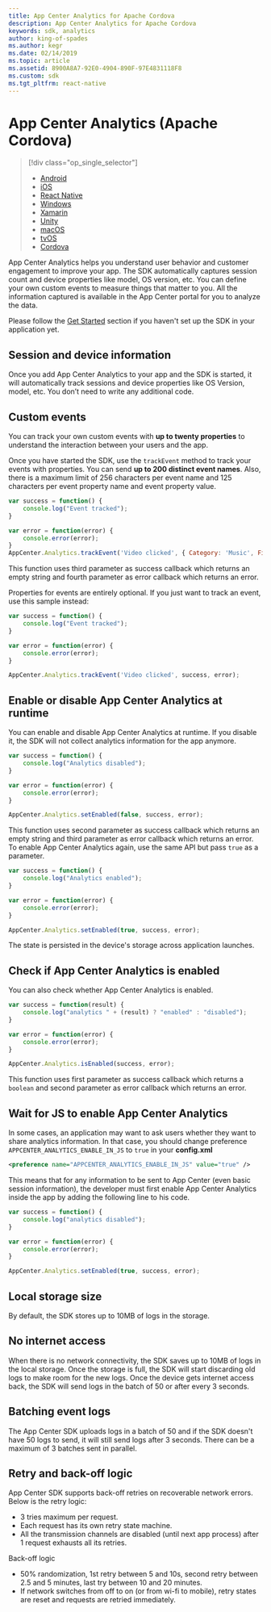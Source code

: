 ```yaml
---
title: App Center Analytics for Apache Cordova
description: App Center Analytics for Apache Cordova
keywords: sdk, analytics
author: king-of-spades
ms.author: kegr
ms.date: 02/14/2019
ms.topic: article
ms.assetid: 8900A8A7-92E0-4904-890F-97E4831118F8
ms.custom: sdk
ms.tgt_pltfrm: react-native
---
```

# App Center Analytics (Apache Cordova)

> [!div  class="op_single_selector"]
> * [Android](android.md)
> * [iOS](ios.md)
> * [React Native](react-native.md)
> * [Windows](windows.md)
> * [Xamarin](xamarin.md)
> * [Unity](unity.md)
> * [macOS](macos.md)
> * [tvOS](tvos.md)
> * [Cordova](cordova.md)

App Center Analytics helps you understand user behavior and customer engagement to improve your app. The SDK automatically captures session count and device properties like model, OS version, etc. You can define your own custom events to measure things that matter to you. All the information captured is available in the App Center portal for you to analyze the data.

Please follow the [Get Started](~/sdk/getting-started/cordova.md) section if you haven't set up the SDK in your application yet.

## Session and device information

Once you add App Center Analytics to your app and the SDK is started, it will automatically track sessions and device properties like OS Version, model, etc. You don’t need to write any additional code.

## Custom events

You can track your own custom events with **up to twenty properties** to understand the interaction between your users and the app.

Once you have started the SDK, use the `trackEvent` method to track your events with properties. You can send **up to 200 distinct event names**. Also, there is a maximum limit of 256 characters per event name and 125 characters per event property name and event property value.

```js
var success = function() {
    console.log("Event tracked");
}

var error = function(error) {
    console.error(error);
}
AppCenter.Analytics.trackEvent('Video clicked', { Category: 'Music', FileName: 'favorite.avi' }, success, error);
```

This function uses third parameter as success callback which returns an empty string and fourth parameter as error callback which returns an error.

Properties for events are entirely optional. If you just want to track an event, use this sample instead:

```js
var success = function() {
    console.log("Event tracked");
}

var error = function(error) {
    console.error(error);
}

AppCenter.Analytics.trackEvent('Video clicked', success, error);
```

## Enable or disable App Center Analytics at runtime

You can enable and disable App Center Analytics at runtime. If you disable it, the SDK will not collect analytics information for the app anymore.

```js
var success = function() {
    console.log("Analytics disabled");
}

var error = function(error) {
    console.error(error);
}

AppCenter.Analytics.setEnabled(false, success, error);
```

This function uses second parameter as success callback which returns an empty string and third parameter as error callback which returns an error.
To enable App Center Analytics again, use the same API but pass `true` as a parameter.

```js
var success = function() {
    console.log("Analytics enabled");
}

var error = function(error) {
    console.error(error);
}

AppCenter.Analytics.setEnabled(true, success, error);
```

The state is persisted in the device's storage across application launches.

## Check if App Center Analytics is enabled

You can also check whether App Center Analytics is enabled.

```js
var success = function(result) {
    console.log("analytics " + (result) ? "enabled" : "disabled");
}

var error = function(error) {
    console.error(error);
}

AppCenter.Analytics.isEnabled(success, error);
```

This function uses first parameter as success callback which returns a `boolean` and second parameter as error callback which returns an  error.

## Wait for JS to enable App Center Analytics

In some cases, an application may want to ask users whether they want to share analytics information. In that case, you should change preference `APPCENTER_ANALYTICS_ENABLE_IN_JS` to `true` in your **config.xml**

```xml
<preference name="APPCENTER_ANALYTICS_ENABLE_IN_JS" value="true" />
```

This means that for any information to be sent to App Center (even basic session information), the developer must first enable App Center Analytics inside the app by adding the following line to his code.


```js
var success = function() {
    console.log("analytics disabled");
}

var error = function(error) {
    console.error(error);
}

AppCenter.Analytics.setEnabled(true, success, error);
```

## Local storage size

By default, the SDK stores up to 10MB of logs in the storage.

## No internet access

When there is no network connectivity, the SDK saves up to 10MB of logs in the local storage. Once the storage is full, the SDK will start discarding old logs to make room for the new logs. Once the device gets internet access back, the SDK will send logs in the batch of 50 or after every 3 seconds.

## Batching event logs

The App Center SDK uploads logs in a batch of 50 and if the SDK doesn't have 50 logs to send, it will still send logs after 3 seconds. There can be a maximum of 3 batches sent in parallel.

## Retry and back-off logic

App Center SDK supports back-off retries on recoverable network errors. Below is the retry logic:
* 3 tries maximum per request.
* Each request has its own retry state machine.
* All the transmission channels are disabled (until next app process) after 1 request exhausts all its retries.

Back-off logic
* 50% randomization, 1st retry between 5 and 10s, second retry between 2.5 and 5 minutes, last try between 10 and 20 minutes.
* If network switches from off to on (or from wi-fi to mobile), retry states are reset and requests are retried immediately.